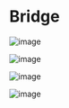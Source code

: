 # Bridge

![image](https://github.com/Jayash/java-design-patterns/assets/7610065/d54a38b7-feea-4062-82f7-32ada7e59252)

![image](https://github.com/Jayash/java-design-patterns/assets/7610065/1cf1d99d-e73f-43b4-af0e-4de60ff3e6c8)

![image](https://github.com/Jayash/java-design-patterns/assets/7610065/6404a56f-bcc8-4f2f-9aff-305726931983)

![image](https://github.com/Jayash/java-design-patterns/assets/7610065/8d30f92f-d048-45fa-b3f8-dad01ed3419c)

